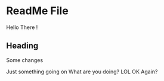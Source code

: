 # ReadMe File
Hello There !

## Heading
Some changes

Just something going on
What are you doing?
LOL 
OK
Again?
